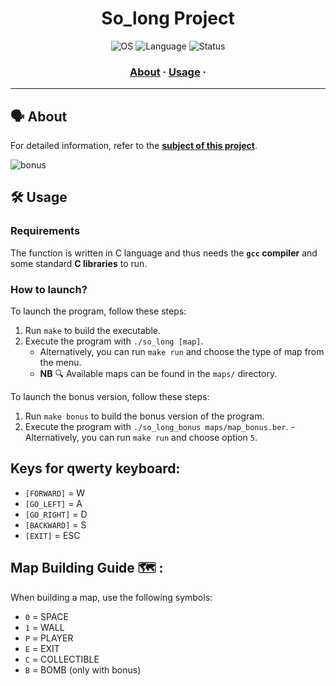 <div align="center">

# So_long Project

<p align="center">
    <img src="https://img.shields.io/badge/OS-Linux-blue" alt="OS">
    <img src="https://img.shields.io/badge/Language-C%20%7C%20C%2B%2B-blue.svg" alt="Language">
    <img src="https://img.shields.io/badge/Status-Completed-brightgreen.svg" alt="Status">
</p>

</div>

<h3 align="center">
	<a href="#%EF%B8%8F-about">About</a>
	<span> · </span>
	<a href="#%EF%B8%8F-usage">Usage</a>
	<span> · </span>
</h3>

---

## 🗣️ About

For detailed information, refer to the [**subject of this project**](https://github.com/nataliakzm/School42_Cursus/blob/main/So_long/en.subject.pdf).

![bonus](https://user-images.githubusercontent.com/55356071/129287696-f7064eeb-1a90-4e33-bde7-58ad8f239051.gif)

## 🛠️ Usage

### Requirements

The function is written in C language and thus needs the **`gcc` compiler** and some standard **C libraries** to run.

### How to launch?

To launch the program, follow these steps:

1. Run `make` to build the executable.
2. Execute the program with `./so_long [map]`.
	- Alternatively, you can run `make run`  and choose the type of map from the menu.
	- **NB** 🔍 Available maps can be found in the `maps/` directory.

To launch the bonus version, follow these steps:

1. Run `make bonus` to build the bonus version of the program.
2. Execute the program with `./so_long_bonus maps/map_bonus.ber`.
	-Alternatively, you can run `make run` and choose option `5`.

## Keys for qwerty keyboard:

- `[FORWARD]` = W
- `[GO_LEFT]` = A
- `[GO_RIGHT]` = D
- `[BACKWARD]` = S
- `[EXIT]` = ESC

## Map Building Guide 🗺 :

When building a map, use the following symbols:

- `0` = SPACE
- `1` = WALL
- `P` = PLAYER
- `E` = EXIT
- `C` = COLLECTIBLE
- `B` = BOMB (only with bonus)
